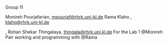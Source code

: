 Group 11

 Monireh Pourjafarian, mpourjaf@rhrk.uni-kl.de
Rama Klaho , klaho@rhrk.uni-kl.de


, Rohan Shekar Thingalaya, thingala@rhrk.uni.kl.de
For the Lab 1 @Monireh Pair working and programming with @Rama


    
